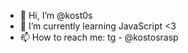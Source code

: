 - 👋 Hi, I’m @kost0s
- 🌱 I’m currently learning JavaScript <3
- 📫 How to reach me: tg - @kostosrasp

<!---
kost0s/kost0s is a ✨ special ✨ repository because its `README.md` (this file) appears on your GitHub profile.
You can click the Preview link to take a look at your changes.
--->
